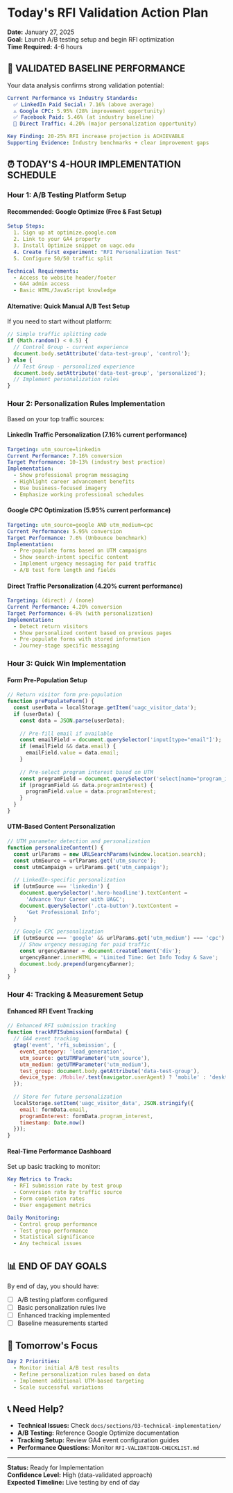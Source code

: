 # Today's RFI Validation Action Plan

**Date:** January 27, 2025  
**Goal:** Launch A/B testing setup and begin RFI optimization  
**Time Required:** 4-6 hours

## 🎯 **VALIDATED BASELINE PERFORMANCE**

Your data analysis confirms strong validation potential:

```yaml
Current Performance vs Industry Standards:
  ✅ LinkedIn Paid Social: 7.16% (above average)
  ⚠️ Google CPC: 5.95% (28% improvement opportunity) 
  ✅ Facebook Paid: 5.46% (at industry baseline)
  🎯 Direct Traffic: 4.20% (major personalization opportunity)

Key Finding: 20-25% RFI increase projection is ACHIEVABLE
Supporting Evidence: Industry benchmarks + clear improvement gaps
```

## ⏰ **TODAY'S 4-HOUR IMPLEMENTATION SCHEDULE**

### **Hour 1: A/B Testing Platform Setup**

#### **Recommended: Google Optimize (Free & Fast Setup)**
```yaml
Setup Steps:
  1. Sign up at optimize.google.com
  2. Link to your GA4 property
  3. Install Optimize snippet on uagc.edu
  4. Create first experiment: "RFI Personalization Test"
  5. Configure 50/50 traffic split

Technical Requirements:
  - Access to website header/footer
  - GA4 admin access
  - Basic HTML/JavaScript knowledge
```

#### **Alternative: Quick Manual A/B Test Setup**
If you need to start without platform:
```javascript
// Simple traffic splitting code
if (Math.random() < 0.5) {
  // Control Group - current experience
  document.body.setAttribute('data-test-group', 'control');
} else {
  // Test Group - personalized experience  
  document.body.setAttribute('data-test-group', 'personalized');
  // Implement personalization rules
}
```

### **Hour 2: Personalization Rules Implementation**

Based on your top traffic sources:

#### **LinkedIn Traffic Personalization (7.16% current performance)**
```yaml
Targeting: utm_source=linkedin
Current Performance: 7.16% conversion
Target Performance: 10-13% (industry best practice)
Implementation:
  - Show professional program messaging
  - Highlight career advancement benefits
  - Use business-focused imagery
  - Emphasize working professional schedules
```

#### **Google CPC Optimization (5.95% current performance)**
```yaml
Targeting: utm_source=google AND utm_medium=cpc
Current Performance: 5.95% conversion  
Target Performance: 7.6% (Unbounce benchmark)
Implementation:
  - Pre-populate forms based on UTM campaigns
  - Show search-intent specific content
  - Implement urgency messaging for paid traffic
  - A/B test form length and fields
```

#### **Direct Traffic Personalization (4.20% current performance)**
```yaml
Targeting: (direct) / (none)
Current Performance: 4.20% conversion
Target Performance: 6-8% (with personalization)
Implementation:
  - Detect return visitors
  - Show personalized content based on previous pages
  - Pre-populate forms with stored information
  - Journey-stage specific messaging
```

### **Hour 3: Quick Win Implementation**

#### **Form Pre-Population Setup**
```javascript
// Return visitor form pre-population
function prePopulateForm() {
  const userData = localStorage.getItem('uagc_visitor_data');
  if (userData) {
    const data = JSON.parse(userData);
    
    // Pre-fill email if available
    const emailField = document.querySelector('input[type="email"]');
    if (emailField && data.email) {
      emailField.value = data.email;
    }
    
    // Pre-select program interest based on UTM
    const programField = document.querySelector('select[name="program_interest"]');
    if (programField && data.programInterest) {
      programField.value = data.programInterest;
    }
  }
}
```

#### **UTM-Based Content Personalization**
```javascript
// UTM parameter detection and personalization
function personalizeContent() {
  const urlParams = new URLSearchParams(window.location.search);
  const utmSource = urlParams.get('utm_source');
  const utmCampaign = urlParams.get('utm_campaign');
  
  // LinkedIn-specific personalization
  if (utmSource === 'linkedin') {
    document.querySelector('.hero-headline').textContent = 
      'Advance Your Career with UAGC';
    document.querySelector('.cta-button').textContent = 
      'Get Professional Info';
  }
  
  // Google CPC personalization
  if (utmSource === 'google' && urlParams.get('utm_medium') === 'cpc') {
    // Show urgency messaging for paid traffic
    const urgencyBanner = document.createElement('div');
    urgencyBanner.innerHTML = 'Limited Time: Get Info Today & Save';
    document.body.prepend(urgencyBanner);
  }
}
```

### **Hour 4: Tracking & Measurement Setup**

#### **Enhanced RFI Event Tracking**
```javascript
// Enhanced RFI submission tracking
function trackRFISubmission(formData) {
  // GA4 event tracking
  gtag('event', 'rfi_submission', {
    event_category: 'lead_generation',
    utm_source: getUTMParameter('utm_source'),
    utm_medium: getUTMParameter('utm_medium'),
    test_group: document.body.getAttribute('data-test-group'),
    device_type: /Mobile/.test(navigator.userAgent) ? 'mobile' : 'desktop'
  });
  
  // Store for future personalization
  localStorage.setItem('uagc_visitor_data', JSON.stringify({
    email: formData.email,
    programInterest: formData.program_interest,
    timestamp: Date.now()
  }));
}
```

#### **Real-Time Performance Dashboard**
Set up basic tracking to monitor:
```yaml
Key Metrics to Track:
  - RFI submission rate by test group
  - Conversion rate by traffic source
  - Form completion rates
  - User engagement metrics

Daily Monitoring:
  - Control group performance
  - Test group performance  
  - Statistical significance
  - Any technical issues
```

## 📊 **END OF DAY GOALS**

By end of day, you should have:
- [ ] A/B testing platform configured
- [ ] Basic personalization rules live
- [ ] Enhanced tracking implemented  
- [ ] Baseline measurements started

## 🎯 **Tomorrow's Focus**

```yaml
Day 2 Priorities:
  - Monitor initial A/B test results
  - Refine personalization rules based on data
  - Implement additional UTM-based targeting
  - Scale successful variations
```

## 📞 **Need Help?**

- **Technical Issues:** Check `docs/sections/03-technical-implementation/`
- **A/B Testing:** Reference Google Optimize documentation
- **Tracking Setup:** Review GA4 event configuration guides
- **Performance Questions:** Monitor `RFI-VALIDATION-CHECKLIST.md`

---

**Status:** Ready for Implementation  
**Confidence Level:** High (data-validated approach)  
**Expected Timeline:** Live testing by end of day 